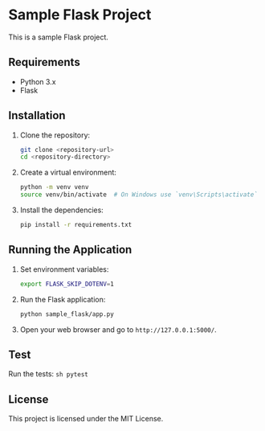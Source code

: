 # Sample Flask Project

This is a sample Flask project.

## Requirements

- Python 3.x
- Flask

## Installation

1. Clone the repository:
    ```sh
    git clone <repository-url>
    cd <repository-directory>
    ```

2. Create a virtual environment:
    ```sh
    python -m venv venv
    source venv/bin/activate  # On Windows use `venv\Scripts\activate`
    ```

3. Install the dependencies:
    ```sh
    pip install -r requirements.txt
    ```

## Running the Application

1. Set environment variables:
    ```sh
    export FLASK_SKIP_DOTENV=1
    ```

2. Run the Flask application:
    ```sh
    python sample_flask/app.py
    ```

3. Open your web browser and go to `http://127.0.0.1:5000/`.

## Test

Run the tests:
    ```sh
    pytest
    ```

## License

This project is licensed under the MIT License.
